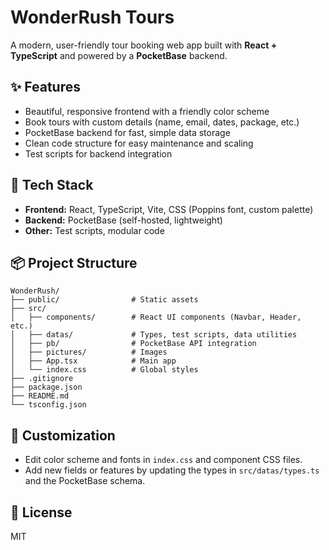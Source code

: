 # WonderRush Tours

A modern, user-friendly tour booking web app built with **React + TypeScript** and powered by a **PocketBase** backend.

## ✨ Features

- Beautiful, responsive frontend with a friendly color scheme
- Book tours with custom details (name, email, dates, package, etc.)
- PocketBase backend for fast, simple data storage
- Clean code structure for easy maintenance and scaling
- Test scripts for backend integration

## 🚀 Tech Stack

- **Frontend:** React, TypeScript, Vite, CSS (Poppins font, custom palette)
- **Backend:** PocketBase (self-hosted, lightweight)
- **Other:** Test scripts, modular code

## 📦 Project Structure

```
WonderRush/
├── public/                # Static assets
├── src/
│   ├── components/        # React UI components (Navbar, Header, etc.)
│   ├── datas/             # Types, test scripts, data utilities
│   ├── pb/                # PocketBase API integration
│   ├── pictures/          # Images
│   ├── App.tsx            # Main app
│   └── index.css          # Global styles
├── .gitignore
├── package.json
├── README.md
└── tsconfig.json
```

## 📝 Customization

- Edit color scheme and fonts in `index.css` and component CSS files.
- Add new fields or features by updating the types in `src/datas/types.ts` and the PocketBase schema.

## 📄 License

MIT
